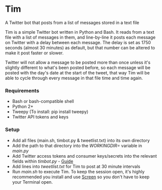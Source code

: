 # Tim
A Twitter bot that posts from a list of messages stored in a text file

Tim is a simple Twitter bot written in Python and Bash. It reads from a text file with a list of messages in them, and line-by-line it posts each message on Twitter with a delay between each message. The delay is set as 1750 seconds (almost 30 minutes) as default, but that number can be altered to make it post faster or slower. 

Twitter will not allow a message to be posted more than once unless it's slightly different to what's been posted before, so each message will be posted with the day's date at the start of the tweet, that way Tim will be able to cycle through every message in that file time and time again.

### Requirements
* Bash or bash-compatible shell
* Python 2+
* Tweepy (To install: pip install tweepy)
* Twitter API tokens and keys

### Setup

* Add all files (main.sh, timbot.py & tweetlist.txt) into its own directory
* Add the path to that directory into the _WORKINGDIR=_ variable in _main.py_
* Add Twitter access tokens and consumer keys/secrets into the relevant fields within _timbot.py_ - [Guide](https://developer.twitter.com/en/docs/basics/authentication/guides/access-tokens.html)
* Add lines into _tweetlist.txt_ for Tim to post at 30 minute intervals
* Run _main.sh_ to execute Tim. To keep the session open, it's highly recommended you install and use [Screen](https://linux.die.net/man/1/screen) so you don't have to keep your Terminal open.
